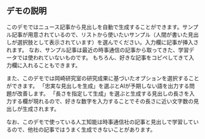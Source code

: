 ## デモの説明

このデモではニュース記事から見出しを自動で生成することができます。サンプル記事が用意されているので、リストから使いたいサンプル（人間が書いた見出しが選択肢として表示されています）を選んでください。入力欄に記事が挿入されます。
なお、サンプル記事は最近の時事通信の記事から取ってきた、学習データでは使われていないものです。
もちろん、好きな記事をコピペしてきて入力欄に入れることもできます。

また、このデモでは岡崎研究室の研究成果に基づいたオプションを選択することができます。
「忠実な見出しを生成」を選ぶとAIが予期しない語を出力する問題が改善します。
「長さを指定して生成」を選ぶと生成する見出しの長さを入力する欄が現れるので、好きな数字を入力することでその長さに近い文字数の見出しが生成されます。

なお、このデモで使っている人工知能は時事通信社の記事と見出しで学習しているので、他社の記事ではうまく生成できないことがあります。